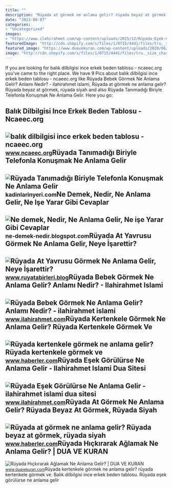 ```yaml
---
title: ""
description: "Rüyada at görmek ne anlama gelir? rüyada beyaz at görmek, rüyada siyah"
date: "2023-08-07"
categories:
- "Uncategorized"
images:
- "https://www.ilahirahmet.com/wp-content/uploads/2015/12/Rüyada-Eşek-Görülürse-Ne-Anlama-Gelir.jpg"
featuredImage: "http://cdn.shopify.com/s/files/1/0715/4441/files/tru._size_chart_1024x1024.png?v=1585473568"
featured_image: "https://www.duavekuran.com/wp-content/uploads/2020/06/Ruyada-Hickirarak-Aglamak-Ne-Anlama-Gelir.jpg"
image: "http://cdn.shopify.com/s/files/1/0715/4441/files/tru._size_chart_1024x1024.png?v=1585473568"
---
```


If you are looking for balık dilbilgisi ince erkek beden tablosu - ncaeec.org you've came to the right place. We have 9 Pics about balık dilbilgisi ince erkek beden tablosu - ncaeec.org like Rüyada Bebek Görmek Ne Anlama Gelir? Anlamı Nedir? - ilahirahmet islami, Rüyada at görmek ne anlama gelir? Rüyada beyaz at görmek, rüyada siyah and also Rüyada Tanımadığı Biriyle Telefonla Konuşmak Ne Anlama Gelir. Here you go:

Balık Dilbilgisi Ince Erkek Beden Tablosu - Ncaeec.org
------------------------------------------------------

 ![balık dilbilgisi ince erkek beden tablosu - ncaeec.org](http://cdn.shopify.com/s/files/1/0715/4441/files/tru._size_chart_1024x1024.png?v=1585473568) <small>www.ncaeec.org</small>Rüyada Tanımadığı Biriyle Telefonla Konuşmak Ne Anlama Gelir
------------------------------------------------------------

 ![Rüyada Tanımadığı Biriyle Telefonla Konuşmak Ne Anlama Gelir](https://kadinlarinyeri.com/wp-content/uploads/2021/12/Ruyada-Tanimadigi-Biriyle-Telefonla-Konusmak-Ne-Anlama-Gelir.jpg) <small>kadinlarinyeri.com</small>Ne Demek, Nedir, Ne Anlama Gelir, Ne Işe Yarar Gibi Cevaplar
------------------------------------------------------------

 ![Ne demek, Nedir, Ne Anlama Gelir, Ne işe Yarar Gibi Cevaplar](https://2.bp.blogspot.com/-pOxI32MXf1s/UcmTCU-2hxI/AAAAAAAAAL0/tTaoEUV03g0/s1600/Çoklu+Ortam+(Multimedya)+Nedir,+Ne+demektir,+Ne+anlama+gelir,+ne+işe+yarar.jpg) <small>ne-demek-nedir.blogspot.com</small>Rüyada At Yavrusu Görmek Ne Anlama Gelir, Neye İşarettir?
---------------------------------------------------------

 ![Rüyada At Yavrusu Görmek Ne Anlama Gelir, Neye İşarettir?](https://www.ruyatabirleri.blog/wp-content/uploads/2018/03/a1-12.jpg) <small>www.ruyatabirleri.blog</small>Rüyada Bebek Görmek Ne Anlama Gelir? Anlamı Nedir? - Ilahirahmet Islami
-----------------------------------------------------------------------

 ![Rüyada Bebek Görmek Ne Anlama Gelir? Anlamı Nedir? - ilahirahmet islami](https://www.ilahirahmet.com/wp-content/uploads/2015/11/Rüyada-Bebek-Görmek-Ne-Anlama-Gelir.jpg) <small>www.ilahirahmet.com</small>Rüyada Kertenkele Görmek Ne Anlama Gelir? Rüyada Kertenkele Görmek Ve
---------------------------------------------------------------------

 ![Rüyada kertenkele görmek ne anlama gelir? Rüyada kertenkele görmek ve](https://i.hbrcdn.com/haber/2020/10/21/ruyada-kertenkele-gormek-ne-anlama-gelir-ruyada-13681653_7166_amp.jpg) <small>www.haberler.com</small>Rüyada Eşek Görülürse Ne Anlama Gelir - Ilahirahmet Islami Dua Sitesi
---------------------------------------------------------------------

 ![Rüyada Eşek Görülürse Ne Anlama Gelir - ilahirahmet islami dua sitesi](https://www.ilahirahmet.com/wp-content/uploads/2015/12/Rüyada-Eşek-Görülürse-Ne-Anlama-Gelir.jpg) <small>www.ilahirahmet.com</small>Rüyada At Görmek Ne Anlama Gelir? Rüyada Beyaz At Görmek, Rüyada Siyah
----------------------------------------------------------------------

 ![Rüyada at görmek ne anlama gelir? Rüyada beyaz at görmek, rüyada siyah](https://foto.haberler.com/haber/2019/10/30/ruyada-at-gormek-ne-anlama-gelir-12566959_7097_m.jpg) <small>www.haberler.com</small>Rüyada Hıçkırarak Ağlamak Ne Anlama Gelir? | DUA VE KURAN
---------------------------------------------------------

 ![Rüyada Hıçkırarak Ağlamak Ne Anlama Gelir? | DUA VE KURAN](https://www.duavekuran.com/wp-content/uploads/2020/06/Ruyada-Hickirarak-Aglamak-Ne-Anlama-Gelir.jpg) <small>www.duavekuran.com</small>Rüyada kertenkele görmek ne anlama gelir? rüyada kertenkele görmek ve. Balık dilbilgisi ince erkek beden tablosu. Rüyada eşek görülürse ne anlama gelir
